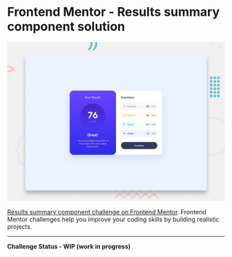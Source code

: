 # Frontend Mentor - Results summary component solution

![](./preview.jpg)

 [Results summary component challenge on Frontend Mentor](https://www.frontendmentor.io/challenges/results-summary-component-CE_K6s0maV). Frontend Mentor challenges help you improve your coding skills by building realistic projects. 

---

**Challenge Status - WIP (work in progress)**
